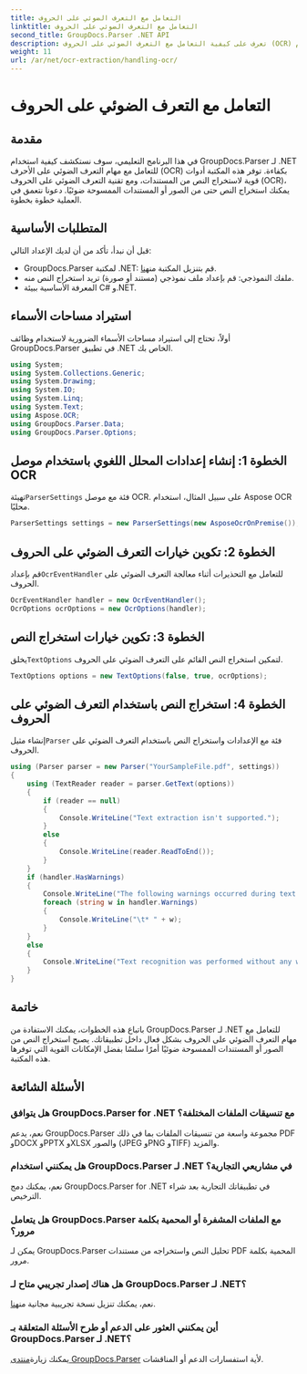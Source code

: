 ```yaml
---
title: التعامل مع التعرف الضوئي على الحروف
linktitle: التعامل مع التعرف الضوئي على الحروف
second_title: GroupDocs.Parser .NET API
description: تعرف على كيفية التعامل مع التعرف الضوئي على الحروف (OCR) باستخدام GroupDocs.Parser لـ .NET. استخراج النص من الصور والمستندات الممسوحة ضوئيا بكفاءة.
weight: 11
url: /ar/net/ocr-extraction/handling-ocr/
---
```


# التعامل مع التعرف الضوئي على الحروف

## مقدمة
في هذا البرنامج التعليمي، سوف نستكشف كيفية استخدام GroupDocs.Parser لـ .NET للتعامل مع مهام التعرف الضوئي على الأحرف (OCR) بكفاءة. توفر هذه المكتبة أدوات قوية لاستخراج النص من المستندات، ومع تقنية التعرف الضوئي على الحروف (OCR)، يمكنك استخراج النص حتى من الصور أو المستندات الممسوحة ضوئيًا. دعونا نتعمق في العملية خطوة بخطوة.
## المتطلبات الأساسية
قبل أن نبدأ، تأكد من أن لديك الإعداد التالي:
- GroupDocs.Parser لمكتبة .NET: قم بتنزيل المكتبة من[هنا](https://releases.groupdocs.com/parser/net/).
- ملفك النموذجي: قم بإعداد ملف نموذجي (مستند أو صورة) تريد استخراج النص منه.
- المعرفة الأساسية ببيئة C# و.NET.

## استيراد مساحات الأسماء
أولاً، تحتاج إلى استيراد مساحات الأسماء الضرورية لاستخدام وظائف GroupDocs.Parser في تطبيق .NET الخاص بك.
```csharp
using System;
using System.Collections.Generic;
using System.Drawing;
using System.IO;
using System.Linq;
using System.Text;
using Aspose.OCR;
using GroupDocs.Parser.Data;
using GroupDocs.Parser.Options;
```
## الخطوة 1: إنشاء إعدادات المحلل اللغوي باستخدام موصل OCR
 تهيئة`ParserSettings` فئة مع موصل OCR. على سبيل المثال، استخدام Aspose OCR محليًا.
```csharp
ParserSettings settings = new ParserSettings(new AsposeOcrOnPremise());
```
## الخطوة 2: تكوين خيارات التعرف الضوئي على الحروف
 قم بإعداد`OcrEventHandler` للتعامل مع التحذيرات أثناء معالجة التعرف الضوئي على الحروف.
```csharp
OcrEventHandler handler = new OcrEventHandler();
OcrOptions ocrOptions = new OcrOptions(handler);
```
## الخطوة 3: تكوين خيارات استخراج النص
 يخلق`TextOptions` لتمكين استخراج النص القائم على التعرف الضوئي على الحروف.
```csharp
TextOptions options = new TextOptions(false, true, ocrOptions);
```
## الخطوة 4: استخراج النص باستخدام التعرف الضوئي على الحروف
 إنشاء مثيل`Parser` فئة مع الإعدادات واستخراج النص باستخدام التعرف الضوئي على الحروف.
```csharp
using (Parser parser = new Parser("YourSampleFile.pdf", settings))
{
    using (TextReader reader = parser.GetText(options))
    {
        if (reader == null)
        {
            Console.WriteLine("Text extraction isn't supported.");
        }
        else
        {
            Console.WriteLine(reader.ReadToEnd());
        }
    }
    if (handler.HasWarnings)
    {
        Console.WriteLine("The following warnings occurred during text recognition:");
        foreach (string w in handler.Warnings)
        {
            Console.WriteLine("\t* " + w);
        }
    }
    else
    {
        Console.WriteLine("Text recognition was performed without any warnings.");
    }
}
```

## خاتمة
باتباع هذه الخطوات، يمكنك الاستفادة من GroupDocs.Parser لـ .NET للتعامل مع مهام التعرف الضوئي على الحروف بشكل فعال داخل تطبيقاتك. يصبح استخراج النص من الصور أو المستندات الممسوحة ضوئيًا أمرًا سلسًا بفضل الإمكانات القوية التي توفرها هذه المكتبة.

## الأسئلة الشائعة
### هل يتوافق GroupDocs.Parser for .NET مع تنسيقات الملفات المختلفة؟
نعم، يدعم GroupDocs.Parser مجموعة واسعة من تنسيقات الملفات بما في ذلك PDF وDOCX وPPTX وXLSX والصور (JPEG وPNG وTIFF) والمزيد.
### هل يمكنني استخدام GroupDocs.Parser لـ .NET في مشاريعي التجارية؟
نعم، يمكنك دمج GroupDocs.Parser for .NET في تطبيقاتك التجارية بعد شراء الترخيص.
### هل يتعامل GroupDocs.Parser مع الملفات المشفرة أو المحمية بكلمة مرور؟
يمكن لـ GroupDocs.Parser تحليل النص واستخراجه من مستندات PDF المحمية بكلمة مرور.
### هل هناك إصدار تجريبي متاح لـ GroupDocs.Parser لـ .NET؟
 نعم، يمكنك تنزيل نسخة تجريبية مجانية من[هنا](https://releases.groupdocs.com/).
### أين يمكنني العثور على الدعم أو طرح الأسئلة المتعلقة بـ GroupDocs.Parser لـ .NET؟
 يمكنك زيارة[منتدى GroupDocs.Parser](https://forum.groupdocs.com/c/parser/17) لأية استفسارات الدعم أو المناقشات.